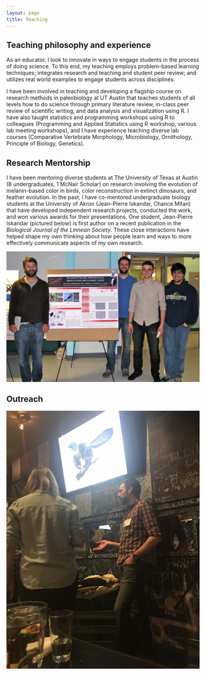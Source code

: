 ```yaml
---
layout: page
title: Teaching
---
```


## Teaching philosophy and experience

As an educator, I look to innovate in ways to engage students in the process of doing science. To this end, my teaching employs problem-based learning techniques; integrates research and teaching and student peer review; and utilizes real world examples to engage students across disciplines.

I have been involved in teaching and developing a flagship course on research methods in paleobiology at UT Austin that teaches students of all levels how to do science through primary literature review, in-class peer review of scientific writing, and data analysis and visualization using R. I have also taught statistics and programming workshops using R to colleagues (Programming and Applied Statistics using R workshop, various lab meeting workshops), and I have experience teaching diverse lab courses (Comparative Vertebrate Morphology, Microbiology, Ornithology, Principle of Biology, Genetics).

<!-- PICS? -->

## Research Mentorship

I have been mentoring diverse students at The University of Texas at Austin (8 undergraduates, 1 McNair Scholar) on research involving the evolution of melanin-based color in birds, color reconstruction in extinct dinosaurs, and feather evolution. In the past, I have co-mentored undergraduate biology students at the University of Akron (Jean-Pierre Iskandar, Chance Mitan) that have developed independent research projects, conducted the work, and won various awards for their presentations. One student, Jean-Pierre Iskandar (pictured below) is first author on a recent publication in the _Biological Journal of the Linnean Society_. These close interactions have helped shape my own thinking about how people learn and ways to more effectively communicate aspects of my own research.

<img src="/img/JP_Poster_med.jpg">

## Outreach

<img src="/img/caihong_donors.jpg">
